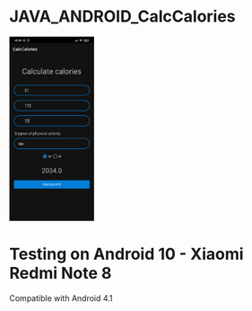 # JAVA_ANDROID_CalcCalories

<img src="img/Screenshot.jpg" width="30%" height="30%"/>

<h1>Testing on Android 10 - Xiaomi Redmi Note 8</h1>

Compatible with Android 4.1
